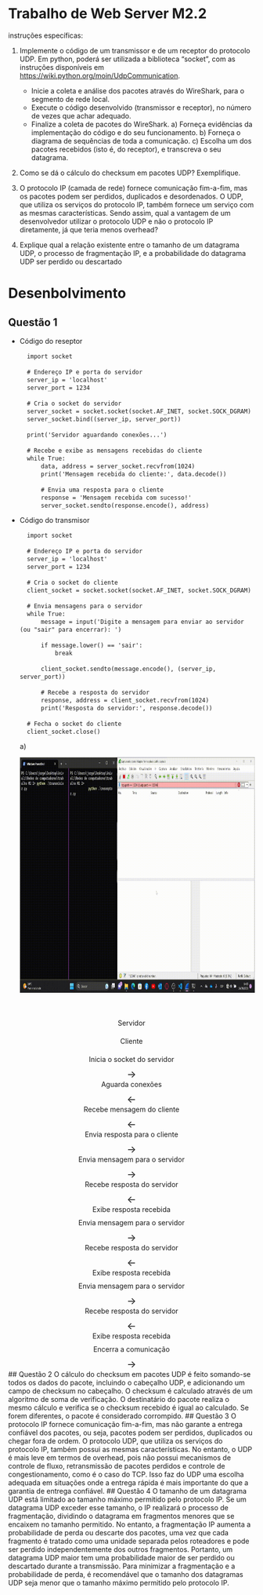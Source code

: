 # Trabalho de Web Server M2.2
instruções específicas:
1) Implemente o código de um transmissor e de um receptor do protocolo UDP. Em python, poderá ser utilizada a biblioteca “socket”, com as instruções disponíveis em https://wiki.python.org/moin/UdpCommunication.

    - Inicie a coleta e análise dos pacotes através do WireShark, para o segmento de rede local.
    - Execute o código desenvolvido (transmissor e receptor), no número de vezes que achar adequado.
    - Finalize a coleta de pacotes do WireShark.
    a) Forneça evidências da implementação do código e do seu funcionamento.
    b) Forneça o diagrama de sequências de toda a comunicação.
    c) Escolha um dos pacotes recebidos (isto é, do receptor), e transcreva o seu datagrama.
    
  
2) Como se dá o cálculo do checksum em pacotes UDP? Exemplifique.
3) O protocolo IP (camada de rede) fornece comunicação fim-a-fim, mas os pacotes podem ser 
perdidos, duplicados e desordenados. O UDP, que utiliza os serviços do protocolo IP, também 
fornece um serviço com as mesmas características. Sendo assim, qual a vantagem de um 
desenvolvedor utilizar o protocolo UDP e não o protocolo IP diretamente, já que teria menos 
overhead?
4) Explique qual a relação existente entre o tamanho de um datagrama UDP, o processo de 
fragmentação IP, e a probabilidade do datagrama UDP ser perdido ou descartado

# Desenbolvimento
## Questão 1
- Código do reseptor
                        
        import socket

        # Endereço IP e porta do servidor
        server_ip = 'localhost'
        server_port = 1234

        # Cria o socket do servidor
        server_socket = socket.socket(socket.AF_INET, socket.SOCK_DGRAM)
        server_socket.bind((server_ip, server_port))

        print('Servidor aguardando conexões...')

        # Recebe e exibe as mensagens recebidas do cliente
        while True:
            data, address = server_socket.recvfrom(1024)
            print('Mensagem recebida do cliente:', data.decode())

            # Envia uma resposta para o cliente
            response = 'Mensagem recebida com sucesso!'
            server_socket.sendto(response.encode(), address)
- Código do transmisor

        import socket

        # Endereço IP e porta do servidor
        server_ip = 'localhost'
        server_port = 1234

        # Cria o socket do cliente
        client_socket = socket.socket(socket.AF_INET, socket.SOCK_DGRAM)

        # Envia mensagens para o servidor
        while True:
            message = input('Digite a mensagem para enviar ao servidor (ou "sair" para encerrar): ')

            if message.lower() == 'sair':
                break

            client_socket.sendto(message.encode(), (server_ip, server_port))

            # Recebe a resposta do servidor
            response, address = client_socket.recvfrom(1024)
            print('Resposta do servidor:', response.decode())

        # Fecha o socket do cliente
        client_socket.close()
     a) 
     <p align="center">
    <img width="854" height="480" src = "A.gif">
    </p>
    
    <html>
<head>
  <title>Diagrama de Sequência</title>
</head>
<body>
  <div class="diagram">
    <div class="participant">Servidor</div>
    <div class="participant">Cliente</div>
    <div class="message">Inicia o socket do servidor</div>
    <div class="arrow">&rarr;</div>
    <div class="message">Aguarda conexões</div>
    <div class="arrow">&larr;</div>
    <div class="message">Recebe mensagem do cliente</div>
    <div class="arrow">&larr;</div>
    <div class="message">Envia resposta para o cliente</div>
    <div class="arrow">&rarr;</div>
    <div class="message">Envia mensagem para o servidor</div>
    <div class="arrow">&rarr;</div>
    <div class="message">Recebe resposta do servidor</div>
    <div class="arrow">&larr;</div>
    <div class="message">Exibe resposta recebida</div>
    <div class="message">Envia mensagem para o servidor</div>
    <div class="arrow">&rarr;</div>
    <div class="message">Recebe resposta do servidor</div>
    <div class="arrow">&larr;</div>
    <div class="message">Exibe resposta recebida</div>
    <div class="message">Envia mensagem para o servidor</div>
    <div class="arrow">&rarr;</div>
    <div class="message">Recebe resposta do servidor</div>
    <div class="arrow">&larr;</div>
    <div class="message">Exibe resposta recebida</div>
    <div class="message">Encerra a comunicação</div>
    <div class="arrow">&rarr;</div>
  </div>
  <style>
    .diagram {
      display: flex;
      flex-direction: column;
      align-items: center;
      margin-top: 50px;
    }
    .participant {
      margin-bottom: 20px;
    }
    .message {
      display: flex;
      align-items: center;
      margin-bottom: 10px;
    }
    .arrow {
      font-size: 20px;
    }
  </style>
</body>
</html>
## Questão 2
O cálculo do checksum em pacotes UDP é feito somando-se todos os dados do pacote, incluindo o cabeçalho UDP, e adicionando um campo de checksum no cabeçalho. O checksum é calculado através de um algoritmo de soma de verificação. O destinatário do pacote realiza o mesmo cálculo e verifica se o checksum recebido é igual ao calculado. Se forem diferentes, o pacote é considerado corrompido.
## Questão 3
O protocolo IP fornece comunicação fim-a-fim, mas não garante a entrega confiável dos pacotes, ou seja, pacotes podem ser perdidos, duplicados ou chegar fora de ordem. O protocolo UDP, que utiliza os serviços do protocolo IP, também possui as mesmas características. No entanto, o UDP é mais leve em termos de overhead, pois não possui mecanismos de controle de fluxo, retransmissão de pacotes perdidos e controle de congestionamento, como é o caso do TCP. Isso faz do UDP uma escolha adequada em situações onde a entrega rápida é mais importante do que a garantia de entrega confiável.
## Questão 4
O tamanho de um datagrama UDP está limitado ao tamanho máximo permitido pelo protocolo IP. Se um datagrama UDP exceder esse tamanho, o IP realizará o processo de fragmentação, dividindo o datagrama em fragmentos menores que se encaixem no tamanho permitido. No entanto, a fragmentação IP aumenta a probabilidade de perda ou descarte dos pacotes, uma vez que cada fragmento é tratado como uma unidade separada pelos roteadores e pode ser perdido independentemente dos outros fragmentos. Portanto, um datagrama UDP maior tem uma probabilidade maior de ser perdido ou descartado durante a transmissão. Para minimizar a fragmentação e a probabilidade de perda, é recomendável que o tamanho dos datagramas UDP seja menor que o tamanho máximo permitido pelo protocolo IP.
